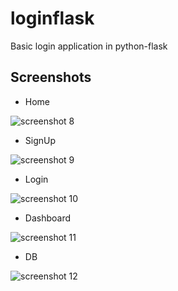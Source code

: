 # loginflask
Basic login application in python-flask

## Screenshots

- Home

![screenshot 8](https://user-images.githubusercontent.com/9645332/38898523-dac86b12-42b2-11e8-87d7-90c5d6d7b436.png)

- SignUp

![screenshot 9](https://user-images.githubusercontent.com/9645332/38898525-db5e3de0-42b2-11e8-97e5-bd253e3f0ae3.png)

- Login

![screenshot 10](https://user-images.githubusercontent.com/9645332/38898527-dc204156-42b2-11e8-832d-11d9a116aa1b.png)

- Dashboard

![screenshot 11](https://user-images.githubusercontent.com/9645332/38898519-d9995850-42b2-11e8-93d4-c1aa8d3e1cde.png)

- DB

![screenshot 12](https://user-images.githubusercontent.com/9645332/38898520-da1b835c-42b2-11e8-9e2c-3aca618d3a1a.png)
